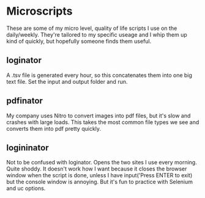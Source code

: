 # Microscripts
These are some of my micro level, quality of life scripts I use on the daily/weekly. They're tailored to my specific useage and I whip them up kind of quickly, but hopefully someone finds them useful.

## loginator
A .tsv file is generated every hour, so this concatenates them into one big text file. Set the input and output folder and run.

## pdfinator
My company uses Nitro to convert images into pdf files, but it's slow and crashes with large loads. This takes the most common file types we see and converts them into pdf pretty quickly.

## logininator
Not to be confused with loginator. Opens the two sites I use every morning. Quite shoddy. It doesn't work how I want because it closes the browser window when the script is done, unless I have input('Press ENTER to exit) but the console window is annoying. But it's fun to practice with Selenium and uc options.